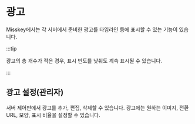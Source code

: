 # 광고

Misskey에서는 각 서버에서 준비한 광고를 타임라인 등에 표시할 수 있는 기능이 있습니다.

:::tip

광고의 총 개수가 적은 경우, 표시 빈도를 낮춰도 계속 표시될 수 있습니다.

:::

## 광고 설정(관리자)

서버 제어판에서 광고를 추가, 편집, 삭제할 수 있습니다.
광고에는 원하는 이미지, 전환 URL, 모양, 표시 비율을 설정할 수 있습니다.
